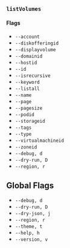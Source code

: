 ### `listVolumes`

#### Flags

- `--account`
- `--diskofferingid`
- `--displayvolume`
- `--domainid`
- `--hostid`
- `--id`
- `--isrecursive`
- `--keyword`
- `--listall`
- `--name`
- `--page`
- `--pagesize`
- `--podid`
- `--storageid`
- `--tags`
- `--type`
- `--virtualmachineid`
- `--zoneid`
- `--debug, d`
- `--dry-run, D`
- `--region, r`

## Global Flags

- `--debug, d`
- `--dry-run, D`
- `--dry-json, j`
- `--region, r`
- `--theme, t`
- `--help, h`
- `--version, v`

